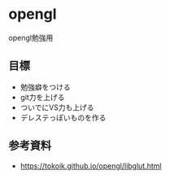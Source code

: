 # opengl
opengl勉強用

## 目標
 - 勉強癖をつける
 - git力を上げる
 - ついでにVS力も上げる
 - デレステっぽいものを作る

## 参考資料
 - https://tokoik.github.io/opengl/libglut.html
